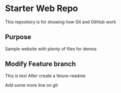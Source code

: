 # Starter Web Repo

This repository is for showing how Git and GitHub work

## Purpose

Sample website with plenty of files for demos


## Modify Feature branch 

This is test After create a feture-readme

Add some more line on git
